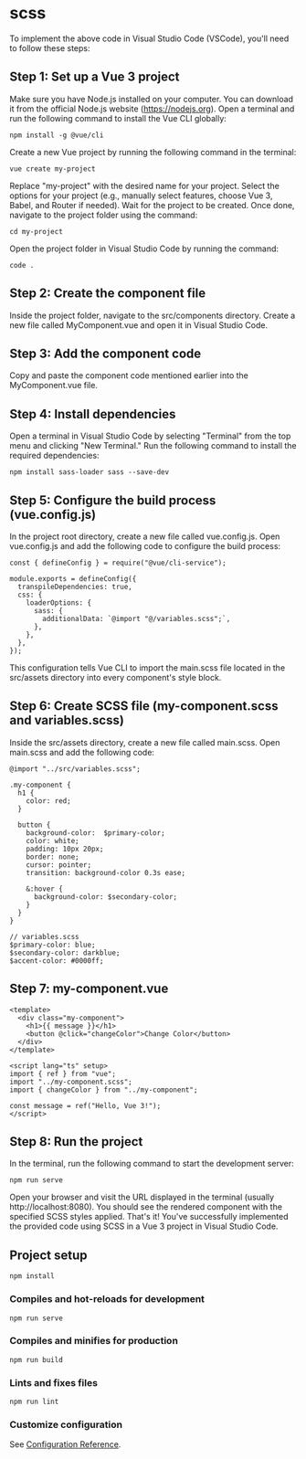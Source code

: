 # scss

To implement the above code in Visual Studio Code (VSCode), you'll need to follow these steps:

## Step 1: Set up a Vue 3 project

Make sure you have Node.js installed on your computer. You can download it from the official Node.js website (https://nodejs.org).
Open a terminal and run the following command to install the Vue CLI globally:

```
npm install -g @vue/cli
```

Create a new Vue project by running the following command in the terminal:

```
vue create my-project
```

Replace "my-project" with the desired name for your project.
Select the options for your project (e.g., manually select features, choose Vue 3, Babel, and Router if needed).
Wait for the project to be created. Once done, navigate to the project folder using the command:

```
cd my-project
```

Open the project folder in Visual Studio Code by running the command:

```
code .
```

## Step 2: Create the component file

Inside the project folder, navigate to the src/components directory.
Create a new file called MyComponent.vue and open it in Visual Studio Code.

## Step 3: Add the component code
Copy and paste the component code mentioned earlier into the MyComponent.vue file.

## Step 4: Install dependencies

Open a terminal in Visual Studio Code by selecting "Terminal" from the top menu and clicking "New Terminal."
Run the following command to install the required dependencies:

```
npm install sass-loader sass --save-dev
```

## Step 5: Configure the build process (vue.config.js)

In the project root directory, create a new file called vue.config.js.
Open vue.config.js and add the following code to configure the build process:

```
const { defineConfig } = require("@vue/cli-service");

module.exports = defineConfig({
  transpileDependencies: true,
  css: {
    loaderOptions: {
      sass: {
        additionalData: `@import "@/variables.scss";`,
      },
    },
  },
});
```

This configuration tells Vue CLI to import the main.scss file located in the src/assets directory into every component's style block.

## Step 6: Create SCSS file (my-component.scss and variables.scss)

Inside the src/assets directory, create a new file called main.scss.
Open main.scss and add the following code:

```
@import "../src/variables.scss";

.my-component {
  h1 {
    color: red;
  }

  button {
    background-color:  $primary-color;
    color: white;
    padding: 10px 20px;
    border: none;
    cursor: pointer;
    transition: background-color 0.3s ease;

    &:hover {
      background-color: $secondary-color;
    }
  }
}
```

```
// variables.scss
$primary-color: blue;
$secondary-color: darkblue;
$accent-color: #0000ff;
```

## Step 7: my-component.vue

```
<template>
  <div class="my-component">
    <h1>{{ message }}</h1>
    <button @click="changeColor">Change Color</button>
  </div>
</template>

<script lang="ts" setup>
import { ref } from "vue";
import "../my-component.scss";
import { changeColor } from "../my-component";

const message = ref("Hello, Vue 3!");
</script>
```

## Step 8: Run the project

In the terminal, run the following command to start the development server:

```
npm run serve
```

Open your browser and visit the URL displayed in the terminal (usually http://localhost:8080).
You should see the rendered component with the specified SCSS styles applied.
That's it! You've successfully implemented the provided code using SCSS in a Vue 3 project in Visual Studio Code.

## Project setup
```
npm install
```

### Compiles and hot-reloads for development
```
npm run serve
```

### Compiles and minifies for production
```
npm run build
```

### Lints and fixes files
```
npm run lint
```

### Customize configuration
See [Configuration Reference](https://cli.vuejs.org/config/).
